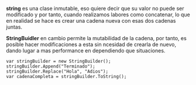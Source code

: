 **string** es una clase inmutable, eso quiere decir que su valor no puede ser modificado y por tanto, cuando realizamos labores como concatenar, lo que en realidad se hace es crear una cadena nueva con esas dos cadenas juntas.

**StringBuidler** en cambio permite la mutabilidad de la cadena, por tanto, es posible hacer modificaciones a esta sin ncesidad de crearla de nuevo, dando lugar a mas performance en dependiendo que situaciones.

```Csharp
var stringBuilder = new StringBuilder();
stringBuilder.Append("Terminado");
stringBuilder.Replace("Hola", "Adios");
var cadenaCompleta = stringBuilder.ToString();
```

